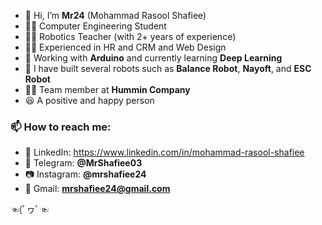 - 👋 Hi, I’m **Mr24** (Mohammad Rasool Shafiee)  
- 👨‍🎓 Computer Engineering Student  
- 👨‍🏫 Robotics Teacher (with 2+ years of experience)  
- 👨‍💻 Experienced in HR and CRM and Web Design  
- 🤖 Working with **Arduino** and currently learning **Deep Learning**  
- 🤖 I have built several robots such as **Balance Robot**, **Nayoft**, and **ESC Robot**  
- 👨‍💼 Team member at **Hummin Company**  
- 😆 A positive and happy person  

### 📫 How to reach me:
- 🔗 LinkedIn: https://www.linkedin.com/in/mohammad-rasool-shafiee
- 📱 Telegram: **@MrShafiee03**  
- 📷 Instagram: **@mrshafiee24**  
- 📧 Gmail: **mrshafiee24@gmail.com**  

☜(ﾟヮﾟ☜
